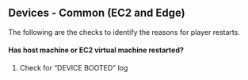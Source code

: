 ## Devices - Common (EC2 and Edge)

The following are the checks to identify the reasons for player restarts.

#### Has host machine or EC2 virtual machine restarted?
1. Check for “DEVICE BOOTED” log
